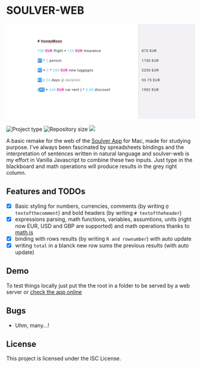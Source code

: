 # SOULVER-WEB

![IMG](soulver-web.PNG)

![](https://img.shields.io/badge/type-JS_Library-brightgreen.svg "Project type")
![](https://img.shields.io/github/repo-size/LorenzoCorbella74/soulver-web "Repository size")
![](https://img.shields.io/github/package-json/v/LorenzoCorbella74/soulver-web)

A basic remake for the web of the [Soulver App](https://www.acqualia.com/soulver/) for Mac, made for studying purpose. I've always been fascinated by spreadsheets bindings and the interpretation of sentences written in natural language and soulver-web is my effort in Vanilla Javascript to combine these two inputs. Just type in the blackboard and math operations will produce results in the grey right column.

## Features and TODOs
- [x] Basic styling for numbers, currencies, comments (by writing `@ textofthecomment`) and bold headers (by writing `# textoftheheader`)
- [x] expressions parsing, math functions, variables, assumtions, units (right now EUR, USD and GBP are supported) and math operations thanks to [math.js](https://mathjs.org/)
- [x] binding with rows results (by writing `R and rownumber`) with auto update
- [x] writing `total` in a blanck new row sums the previous results (with auto update)

## Demo
To test things locally just put the the root in a folder to be served by a web server or [check the app online](https://festive-lalande-0b44f6.netlify.com/)

## Bugs
- Uhm, many...!

## License
This project is licensed under the ISC License.